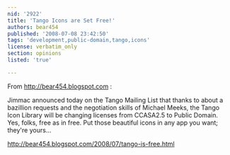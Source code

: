 ```yaml
---
nid: '2922'
title: 'Tango Icons are Set Free!'
authors: bear454
published: '2008-07-08 23:42:50'
tags: 'development,public-domain,tango,icons'
license: verbatim_only
section: opinions
listed: 'true'

---
```

From http://bear454.blogspot.com :

Jimmac announced today on the Tango Mailing List that thanks to about a bazillion requests and the negotiation skills of Michael Meeks, the Tango Icon Library will be changing licenses from CCASA2.5 to Public Domain. Yes, folks, free as in free. Put those beautiful icons in any app you want; they're yours...

http://bear454.blogspot.com/2008/07/tango-is-free.html